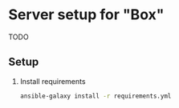 # Server setup for "Box"

TODO

## Setup

1. Install requirements
    ```bash
   ansible-galaxy install -r requirements.yml
    ```
   